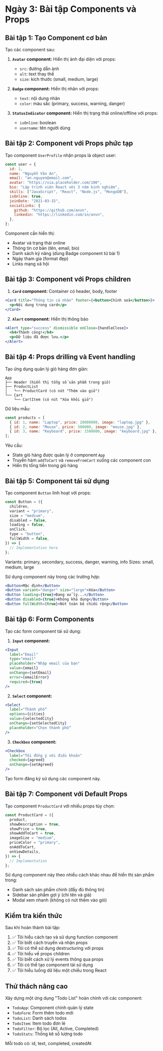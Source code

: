 # Ngày 3: Bài tập Components và Props

## Bài tập 1: Tạo Component cơ bản

Tạo các component sau:

1. **`Avatar` component:** Hiển thị ảnh đại diện với props:

   - `src`: đường dẫn ảnh
   - `alt`: text thay thế
   - `size`: kích thước (small, medium, large)

2. **`Badge` component:** Hiển thị nhãn với props:

   - `text`: nội dung nhãn
   - `color`: màu sắc (primary, success, warning, danger)

3. **`StatusIndicator` component:** Hiển thị trạng thái online/offline với props:
   - `isOnline`: boolean
   - `username`: tên người dùng

## Bài tập 2: Component với Props phức tạp

Tạo component `UserProfile` nhận props là object user:

```javascript
const user = {
  id: 1,
  name: "Nguyễn Văn An",
  email: "an.nguyen@email.com",
  avatar: "https://via.placeholder.com/100",
  bio: "Lập trình viên React với 3 năm kinh nghiệm",
  skills: ["JavaScript", "React", "Node.js", "MongoDB"],
  isOnline: true,
  joinDate: "2021-03-15",
  socialLinks: {
    github: "https://github.com/anvn",
    linkedin: "https://linkedin.com/in/anvn",
  },
};
```

Component cần hiển thị:

- Avatar và trạng thái online
- Thông tin cơ bản (tên, email, bio)
- Danh sách kỹ năng (dùng Badge component từ bài 1)
- Ngày tham gia (format đẹp)
- Links mạng xã hội

## Bài tập 3: Component với Props children

1. **`Card` component:** Container có header, body, footer

```jsx
<Card title="Thông tin cá nhân" footer={<button>Chỉnh sửa</button>}>
  <p>Nội dung trong card</p>
</Card>
```

2. **`Alert` component:** Hiển thị thông báo

```jsx
<Alert type="success" dismissible onClose={handleClose}>
  <h4>Thành công!</h4>
  <p>Dữ liệu đã được lưu.</p>
</Alert>
```

## Bài tập 4: Props drilling và Event handling

Tạo ứng dụng quản lý giỏ hàng đơn giản:

```
App
├── Header (hiển thị tổng số sản phẩm trong giỏ)
├── ProductList
│   └── ProductCard (có nút "Thêm vào giỏ")
└── Cart
    └── CartItem (có nút "Xóa khỏi giỏ")
```

Dữ liệu mẫu:

```javascript
const products = [
  { id: 1, name: "Laptop", price: 20000000, image: "laptop.jpg" },
  { id: 2, name: "Mouse", price: 500000, image: "mouse.jpg" },
  { id: 3, name: "Keyboard", price: 1500000, image: "keyboard.jpg" },
];
```

Yêu cầu:

- State giỏ hàng được quản lý ở component `App`
- Truyền hàm `addToCart` và `removeFromCart` xuống các component con
- Hiển thị tổng tiền trong giỏ hàng

## Bài tập 5: Component tái sử dụng

Tạo component `Button` linh hoạt với props:

```javascript
const Button = ({
  children,
  variant = "primary",
  size = "medium",
  disabled = false,
  loading = false,
  onClick,
  type = "button",
  fullWidth = false,
}) => {
  // Implementation here
};
```

Variants: primary, secondary, success, danger, warning, info
Sizes: small, medium, large

Sử dụng component này trong các trường hợp:

```jsx
<Button>Mặc định</Button>
<Button variant="danger" size="large">Xóa</Button>
<Button loading={true}>Đang xử lý...</Button>
<Button disabled={true}>Không khả dụng</Button>
<Button fullWidth={true}>Nút toàn bộ chiều rộng</Button>
```

## Bài tập 6: Form Components

Tạo các form component tái sử dụng:

1. **`Input` component:**

```jsx
<Input
  label="Email"
  type="email"
  placeholder="Nhập email của bạn"
  value={email}
  onChange={setEmail}
  error={emailError}
  required={true}
/>
```

2. **`Select` component:**

```jsx
<Select
  label="Thành phố"
  options={cities}
  value={selectedCity}
  onChange={setSelectedCity}
  placeholder="Chọn thành phố"
/>
```

3. **`Checkbox` component:**

```jsx
<Checkbox
  label="Tôi đồng ý với điều khoản"
  checked={agreed}
  onChange={setAgreed}
/>
```

Tạo form đăng ký sử dụng các component này.

## Bài tập 7: Component với Default Props

Tạo component `ProductCard` với nhiều props tùy chọn:

```jsx
const ProductCard = ({
  product,
  showDescription = true,
  showPrice = true,
  showAddToCart = true,
  imageSize = "medium",
  priceColor = "primary",
  onAddToCart,
  onViewDetails,
}) => {
  // Implementation
};
```

Sử dụng component này theo nhiều cách khác nhau để hiển thị sản phẩm trong:

- Danh sách sản phẩm chính (đầy đủ thông tin)
- Sidebar sản phẩm gợi ý (chỉ tên và giá)
- Modal xem nhanh (không có nút thêm vào giỏ)

## Kiểm tra kiến thức

Sau khi hoàn thành bài tập:

1. ✅ Tôi hiểu cách tạo và sử dụng function component
2. ✅ Tôi biết cách truyền và nhận props
3. ✅ Tôi có thể sử dụng destructuring với props
4. ✅ Tôi hiểu về props children
5. ✅ Tôi biết cách xử lý events thông qua props
6. ✅ Tôi có thể tạo component tái sử dụng
7. ✅ Tôi hiểu luồng dữ liệu một chiều trong React

## Thử thách nâng cao

Xây dựng một ứng dụng "Todo List" hoàn chỉnh với các component:

- `TodoApp`: Component chính quản lý state
- `TodoForm`: Form thêm todo mới
- `TodoList`: Danh sách todos
- `TodoItem`: Item todo đơn lẻ
- `TodoFilter`: Bộ lọc (All, Active, Completed)
- `TodoStats`: Thống kê số lượng todo

Mỗi todo có: id, text, completed, createdAt
